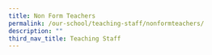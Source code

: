 ```yaml
---
title: Non Form Teachers
permalink: /our-school/teaching-staff/nonformteachers/
description: ""
third_nav_title: Teaching Staff
---
```

